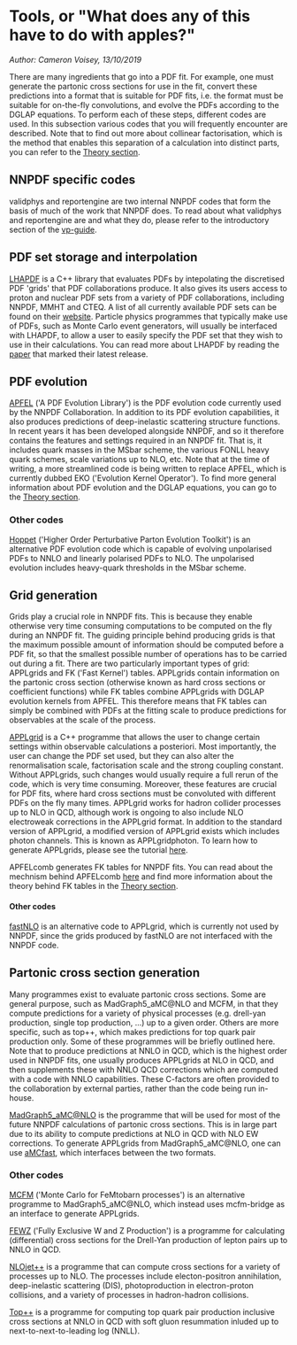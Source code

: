# Tools, or  "What does any of this have to do with apples?"

*Author: Cameron Voisey, 13/10/2019*

There are many ingredients that go into a PDF fit. For example, one must generate the partonic cross
sections for use in the fit, convert these predictions into a format that is suitable for PDF fits,
i.e. the format must be suitable for on-the-fly convolutions, and evolve the PDFs according to the
DGLAP equations. To perform each of these steps, different codes are used. In this subsection
various codes that you will frequently encounter are described. Note that to find out more about
collinear factorisation, which is the method that enables this separation of a calculation into
distinct parts, you can refer to the [Theory section](collinear.md).

## NNPDF specific codes

validphys and reportengine are two internal NNPDF codes that form the basis of much of the work that
NNPDF does. To read about what validphys and reportengine are and what they do, please refer to the
introductory section of the [vp-guide](./../vp/introduction.md).

## PDF set storage and interpolation

[LHAPDF](https://lhapdf.hepforge.org/) is a C++ library that evaluates PDFs by intepolating the
discretised PDF 'grids' that PDF collaborations produce. It also gives its users access to proton
and nuclear PDF sets from a variety of PDF collaborations, including NNPDF, MMHT and CTEQ. A list
of all currently available PDF sets can be found on their
[website](https://lhapdf.hepforge.org/pdfsets.html). Particle physics programmes that typically make
use of PDFs, such as Monte Carlo event generators, will usually be interfaced with LHAPDF, to allow
a user to easily specify the PDF set that they wish to use in their calculations. You can read more
about LHAPDF by reading the [paper](https://arxiv.org/abs/1412.7420) that marked their latest
release.

## PDF evolution

[APFEL](https://apfel.hepforge.org/) ('A PDF Evolution Library') is the PDF evolution code currently
used by the NNPDF Collaboration. In addition to its PDF evolution capabilities, it also produces
predictions of deep-inelastic scattering structure functions. In recent years it has been developed
alongside NNPDF, and so it therefore contains the features and settings required in an NNPDF fit.
That is, it includes quark masses in the MSbar scheme, the various FONLL heavy quark schemes, scale
variations up to NLO, etc. Note that at the time of writing, a more streamlined code is being
written to replace APFEL, which is currently dubbed EKO ('Evolution Kernel Operator'). To find more
general information about PDF evolution and the DGLAP equations, you can go to the [Theory
section](dglap.md).

### Other codes

[Hoppet](https://hoppet.hepforge.org/) ('Higher Order Perturbative Parton Evolution Toolkit') is an
alternative PDF evolution code which is capable of evolving unpolarised PDFs to NNLO and linearly
polarised PDFs to NLO. The unpolarised evolution includes heavy-quark thresholds in the MSbar
scheme.

## Grid generation

Grids play a crucial role in NNPDF fits. This is because they enable otherwise very time consuming
computations to be computed on the fly during an NNPDF fit. The guiding principle behind producing
grids is that the maximum possible amount of information should be computed before a PDF fit, so
that the smallest possible number of operations has to be carried out during a fit. There are two
particularly important types of grid: APPLgrids and FK ('Fast Kernel') tables. APPLgrids contain
information on the partonic cross section (otherwise known as hard cross sections or coefficient
functions) while FK tables combine APPLgrids with DGLAP evolution kernels from APFEL. This therefore
means that FK tables can simply be combined with PDFs at the fitting scale to produce predictions
for observables at the scale of the process.

[APPLgrid](https://applgrid.hepforge.org/) is a C++ programme that allows the user to change certain
settings within observable calculations a posteriori. Most importantly, the user can change the PDF
set used, but they can also alter the renormalisation scale, factorisation scale and the strong
coupling constant. Without APPLgrids, such changes would usually require a full rerun of the code,
which is very time consuming. Moreover, these features are crucial for PDF fits, where hard cross
sections must be convoluted with different PDFs on the fly many times. APPLgrid works for hadron
collider processes up to NLO in QCD, although work is ongoing to also include NLO electroweak
corrections in the APPLgrid format. In addition to the standard version of APPLgrid, a modified
version of APPLgrid exists which includes photon channels. This is known as APPLgridphoton. To
learn how to generate APPLgrids, please see the tutorial [here](../tutorials/APPLgrids.md).

APFELcomb generates FK tables for NNPDF fits. You can read about the mechnism behind APFELcomb
[here](https://arxiv.org/abs/1605.02070) and find more information about the theory behind FK tables
in the [Theory section](../Theory/FastInterface.rst).

#### Other codes

[fastNLO](https://fastnlo.hepforge.org/) is an alternative code to APPLgrid, which is currently not
used by NNPDF, since the grids produced by fastNLO are not interfaced with the NNPDF code.

## Partonic cross section generation

Many programmes exist to evaluate partonic cross sections. Some are general purpose, such as
MadGraph5\_aMC@NLO and MCFM, in that they compute predictions for a variety of physical processes
(e.g. drell-yan production, single top production, ...) up to a given order. Others are more
specific, such as top++, which makes predictions for top quark pair production only. Some of these
programmes will be briefly outlined here. Note that to produce predictions at NNLO in QCD, which is
the highest order used in NNPDF fits, one usually produces APPLgrids at NLO in QCD, and then
supplements these with NNLO QCD corrections which are computed with a code with NNLO capabilities.
These C-factors are often provided to the collaboration by external parties, rather than the code
being run in-house.

[MadGraph5\_aMC@NLO](https://launchpad.net/mg5amcnlo) is the programme that will be used for most of
the future NNPDF calculations of partonic cross sections. This is in large part due to its ability
to compute predictions at NLO in QCD with NLO EW corrections. To generate APPLgrids from
MadGraph5\_aMC@NLO, one can use [aMCfast](https://amcfast.hepforge.org/), which interfaces between
the two formats.

### Other codes

[MCFM](https://mcfm.fnal.gov/) ('Monte Carlo for FeMtobarn processes') is an alternative programme
to MadGraph5\_aMC@NLO, which instead uses mcfm-bridge as an interface to generate APPLgrids.

[FEWZ](https://arxiv.org/abs/1011.3540) ('Fully Exclusive W and Z Production') is a programme for
calculating (differential) cross sections for the Drell-Yan production of lepton pairs up to NNLO
in QCD.

[NLOjet++](http://www.desy.de/~znagy/Site/NLOJet++.html) is a programme that can compute cross
sections for a variety of processes up to NLO. The processes include electon-positron annihilation,
deep-inelastic scattering (DIS), photoproduction in electron-proton collisions, and a variety of
processes in hadron-hadron collisions.

[Top++](http://www.precision.hep.phy.cam.ac.uk/top-plus-plus/) is a programme for computing top
quark pair production inclusive cross sections at NNLO in QCD with soft gluon resummation inluded
up to next-to-next-to-leading log (NNLL).
